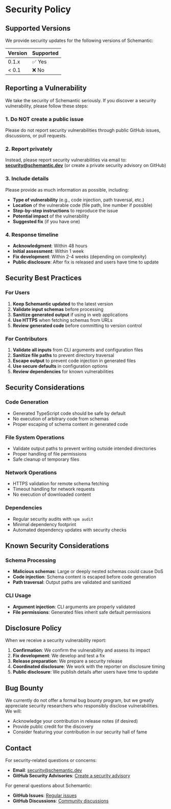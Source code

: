 # Security Policy

## Supported Versions

We provide security updates for the following versions of Schemantic:

| Version | Supported |
| ------- | --------- |
| 0.1.x   | ✅ Yes    |
| < 0.1   | ❌ No     |

## Reporting a Vulnerability

We take the security of Schemantic seriously. If you discover a security vulnerability, please follow these steps:

### 1. Do NOT create a public issue

Please do not report security vulnerabilities through public GitHub issues, discussions, or pull requests.

### 2. Report privately

Instead, please report security vulnerabilities via email to:
**security@schemantic.dev** (or create a private security advisory on GitHub)

### 3. Include details

Please provide as much information as possible, including:

- **Type of vulnerability** (e.g., code injection, path traversal, etc.)
- **Location** of the vulnerable code (file path, line number if possible)
- **Step-by-step instructions** to reproduce the issue
- **Potential impact** of the vulnerability
- **Suggested fix** (if you have one)

### 4. Response timeline

- **Acknowledgment**: Within 48 hours
- **Initial assessment**: Within 1 week
- **Fix development**: Within 2-4 weeks (depending on complexity)
- **Public disclosure**: After fix is released and users have time to update

## Security Best Practices

### For Users

1. **Keep Schemantic updated** to the latest version
2. **Validate input schemas** before processing
3. **Sanitize generated output** if using in web applications
4. **Use HTTPS** when fetching schemas from URLs
5. **Review generated code** before committing to version control

### For Contributors

1. **Validate all inputs** from CLI arguments and configuration files
2. **Sanitize file paths** to prevent directory traversal
3. **Escape output** to prevent code injection in generated files
4. **Use secure defaults** in configuration options
5. **Review dependencies** for known vulnerabilities

## Security Considerations

### Code Generation

- Generated TypeScript code should be safe by default
- No execution of arbitrary code from schemas
- Proper escaping of schema content in generated code

### File System Operations

- Validate output paths to prevent writing outside intended directories
- Proper handling of file permissions
- Safe cleanup of temporary files

### Network Operations

- HTTPS validation for remote schema fetching
- Timeout handling for network requests
- No execution of downloaded content

### Dependencies

- Regular security audits with `npm audit`
- Minimal dependency footprint
- Automated dependency updates with security checks

## Known Security Considerations

### Schema Processing

- **Malicious schemas**: Large or deeply nested schemas could cause DoS
- **Code injection**: Schema content is escaped before code generation
- **Path traversal**: Output paths are validated and sanitized

### CLI Usage

- **Argument injection**: CLI arguments are properly validated
- **File permissions**: Generated files inherit safe default permissions

## Disclosure Policy

When we receive a security vulnerability report:

1. **Confirmation**: We confirm the vulnerability and assess its impact
2. **Fix development**: We develop and test a fix
3. **Release preparation**: We prepare a security release
4. **Coordinated disclosure**: We work with the reporter on disclosure timing
5. **Public disclosure**: We publish details after users have time to update

## Bug Bounty

We currently do not offer a formal bug bounty program, but we greatly appreciate security researchers who responsibly disclose vulnerabilities. We will:

- Acknowledge your contribution in release notes (if desired)
- Provide public credit for the discovery
- Consider featuring your contribution in our security hall of fame

## Contact

For security-related questions or concerns:

- **Email**: security@schemantic.dev
- **GitHub Security Advisories**: [Create a security advisory](https://github.com/Cstannahill/schemantic/security/advisories/new)

For general questions about Schemantic:

- **GitHub Issues**: [Regular issues](https://github.com/Cstannahill/schemantic/issues)
- **GitHub Discussions**: [Community discussions](https://github.com/Cstannahill/schemantic/discussions)

